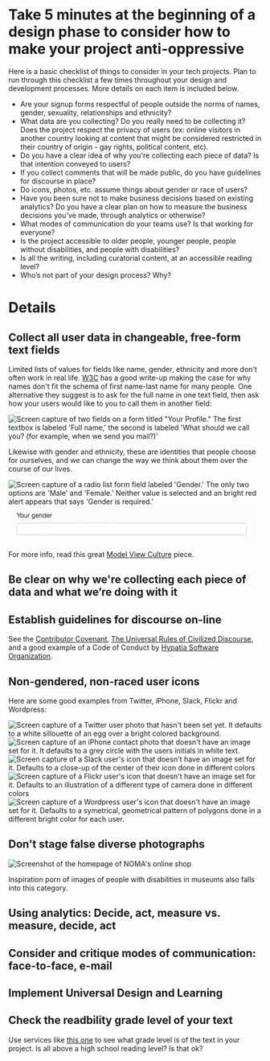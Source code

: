 # Take 5 minutes at the beginning of a design phase to consider how to make your project anti-oppressive

Here is a basic checklist of things to consider in your tech
projects. Plan to run through this checklist a few times throughout
your design and development processes. More details on each item is
included below.

- Are your signup forms respectful of people outside the norms of
  names, gender, sexuality, relationships and ethnicity?
- What data are you collecting? Do you really need to be collecting
  it? Does the project respect the privacy of users (ex: online visitors
  in another country looking at content that might be considered
  restricted in their country of origin - gay rights, political content,
  etc).
- Do you have a clear idea of why you're collecting each piece of
  data? Is that intention conveyed to users?
- If you collect comments that will be made public, do you have
  guidelines for discourse in place?
- Do icons, photos, etc. assume things about gender or race of users?
- Have you been sure not to make business decisions based on existing analytics? Do you have a
  clear plan on how to measure the business decisions you've made,
  through analytics or otherwise?
- What modes of communication do your teams use? Is that working for everyone?
- Is the project accessible to older people, younger people, people without
  disabilities, and people with disabilities?
- Is all the writing, including curatorial content, at an accessible
  reading level?
- Who’s not part of your design process? Why?

# Details

## Collect all user data in changeable, free-form text fields
Limited lists of values for fields like name, gender, ethnicity and more
don't often work in real
life. [W3C](https://www.w3.org/International/questions/qa-personal-names)
has a good write-up making the case for why names don't fit the schema
of first name-last name for many people. One alternative they suggest
is to ask for the full name in one text field, then ask how your users
would like to you to call them in another field:

![Screen capture of two fields on a form titled "Your Profile." The
 first textbox is labeled 'Full name,' the second is labeled 'What
 should we call you? (for example, when we send you mail?)'](images/profile-names.png)

Likewise with gender and
ethnicity, these are identities that people choose for ourselves, and
we can change the way we think about them over the course of our
lives.

![Screen capture of a radio list form field labeled 'Gender.' The only
 two options are 'Male' and 'Female.' Neither value is selected and an
bright red alert appears that says 'Gender is
 required.'](images/gender-rdio.png) ![Screen capture of a text form field labeled 'Your gender.'](images/gender-diaspora.png)

For more info, read this great [Model View
Culture](https://modelviewculture.com/pieces/the-argument-for-free-form-input)
piece.

## Be clear on why we're collecting each piece of data and what we’re doing with it

## Establish guidelines for discourse on-line
See the [Contributor Covenant](http://contributor-covenant.org), [The
Universal Rules of Civilized
Discourse](http://blog.discourse.org/2013/03/the-universal-rules-of-civilized-discourse/),
and a good example of a Code of Conduct by [Hypatia Software
Organization](http://hypatiasoftware.org/code-of-conduct/).

## Non-gendered, non-raced user icons
Here are some good examples from Twitter, iPhone, Slack, Flickr and Wordpress:

![Screen capture of a Twitter user photo that hasn't been set yet. It
 defaults to a white sillouette of an egg over a bright colored
 background.](images/twitter-egg.png) ![Screen capture of an iPhone contact photo that doesn't have an image
 set for it. It defaults to a grey circle with the users initials in
 white text.](images/iphone-initials.png) ![Screen capture of a Slack user's icon that doesn't have an image
 set for it. Defaults to a close-up of the center of their icon done
 in different colors](images/slack-hash.png) ![Screen capture of a Flickr user's icon that doesn't have an image
 set for it. Defaults to an illustration of a different type
of camera done in different colors](images/flickr-camera.png) ![Screen capture of a Wordpress user's icon that doesn't have an image
 set for it. Defaults to a symetrical, geometrical pattern of
polygons done in a different bright color for each user.](images/wordpress-geometrics.png)

## Don't stage false diverse photographs

![Screenshot of the homepage of NOMA's online
 shop](images/noma-shop.png)

Inspiration porn of images of people with disabilities in museums also
falls into this category.

## Using analytics: Decide, act, measure vs. measure, decide, act

## Consider and critique modes of communication: face-to-face, e-mail

## Implement Universal Design and Learning

## Check the readbility grade level of your text
Use services like [this one](https://readability-score.com/) to see
what grade level is of the text in your project. Is all above a high
school reading level? Is that ok?

